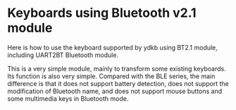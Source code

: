 # Keyboards using Bluetooth v2.1 module

Here is how to use the keyboard supported by ydkb using BT2.1 module, including UART2BT Bluetooth module.

This is a very simple module, mainly to transform some existing keyboards. Its function is also very simple. Compared with the BLE series, the main difference is that it does not support battery detection, does not support the modification of Bluetooth name, and does not support mouse buttons and some multimedia keys in Bluetooth mode.

